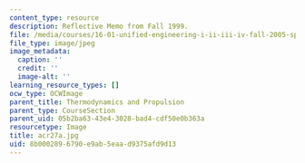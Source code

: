 ```yaml
---
content_type: resource
description: Reflective Memo from Fall 1999.
file: /media/courses/16-01-unified-engineering-i-ii-iii-iv-fall-2005-spring-2006/8b0002896790e9ab5eaad9375afd9d13_acr27a.jpg
file_type: image/jpeg
image_metadata:
  caption: ''
  credit: ''
  image-alt: ''
learning_resource_types: []
ocw_type: OCWImage
parent_title: Thermodynamics and Propulsion
parent_type: CourseSection
parent_uid: 05b2ba63-43e4-3028-bad4-cdf50e0b363a
resourcetype: Image
title: acr27a.jpg
uid: 8b000289-6790-e9ab-5eaa-d9375afd9d13
---
```

